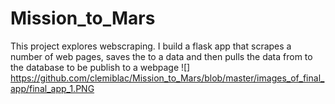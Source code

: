 # Mission_to_Mars
This project explores webscraping. I build a flask app that scrapes a number of web pages, saves the to a data and then pulls the data from to the database to be publish to a webpage
![] https://github.com/clemiblac/Mission_to_Mars/blob/master/images_of_final_app/final_app_1.PNG
